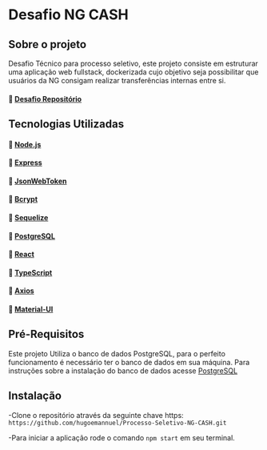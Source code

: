 # Desafio NG CASH

## Sobre o projeto

Desafio Técnico para processo seletivo, este projeto consiste em 
estruturar uma aplicação web fullstack, dockerizada
cujo objetivo seja possibilitar que usuários da NG consigam realizar transferências internas entre si.

#### :link: [Desafio Repositório](https://github.com/hugoemannuel/Processo-Seletivo-NG-CASH)

## Tecnologias Utilizadas

#### :link: [Node.js](https://nodejs.org/en/)
#### :link: [Express](https://expressjs.com/pt-br/)
#### :link: [JsonWebToken](https://jwt.io/introduction)
#### :link: [Bcrypt](https://www.npmjs.com/package/bcrypt)
#### :link: [Sequelize](https://sequelize.org/)
#### :link: [PostgreSQL](https://www.postgresql.org/)
#### :link: [React](https://reactjs.org/docs/getting-started.html)
#### :link: [TypeScript](https://www.typescriptlang.org/docs/)
#### :link: [Axios](https://axios-http.com/docs/intro)
#### :link: [Material-UI](https://mui.com/pt/)

## Pré-Requisitos

Este projeto Utiliza o banco de dados PostgreSQL, para o perfeito funcionamento é necessário ter o banco de dados em sua máquina.
Para instruções sobre a instalação do banco de dados acesse [PostgreSQL](https://www.postgresql.org/docs/)

## Instalação

-Clone o repositório através da seguinte chave https: `https://github.com/hugoemannuel/Processo-Seletivo-NG-CASH.git`

-Para iniciar a aplicação rode o comando `npm start` em seu terminal.
